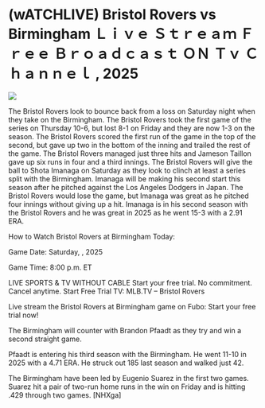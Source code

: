 # (wATCHLIVE) Bristol Rovers vs Birmingham Ｌｉｖｅ Ｓｔｒｅａｍ Ｆｒｅｅ Ｂｒｏａｄｃａｓｔ ＯＮ Ｔｖ Ｃｈａｎｎｅｌ , 2025  
  
  
[![](https://i.imgur.com/qSNzIqt.png)](https://movie.rssnews.media/QsurCET.php)  
  
The Bristol Rovers look to bounce back from a loss on Saturday night when they take on the Birmingham. The Bristol Rovers took the first game of the series on Thursday 10-6, but lost 8-1 on Friday and they are now 1-3 on the season. The Bristol Rovers scored the first run of the game in the top of the second, but gave up two in the bottom of the inning and trailed the rest of the game. The Bristol Rovers managed just three hits and Jameson Taillon gave up six runs in four and a third innings. The Bristol Rovers will give the ball to Shota Imanaga on Saturday as they look to clinch at least a series split with the Birmingham. Imanaga will be making his second start this season after he pitched against the Los Angeles Dodgers in Japan. The Bristol Rovers would lose the game, but Imanaga was great as he pitched four innings without giving up a hit. Imanaga is in his second season with the Bristol Rovers and he was great in 2025 as he went 15-3 with a 2.91 ERA.

How to Watch Bristol Rovers at Birmingham Today:

Game Date: Saturday, , 2025

Game Time: 8:00 p.m. ET

LIVE SPORTS & TV WITHOUT CABLE
Start your free trial. No commitment. Cancel anytime.
Start Free Trial
TV: MLB.TV – Bristol Rovers

Live stream the Bristol Rovers at Birmingham game on Fubo: Start your free trial now!

The Birmingham will counter with Brandon Pfaadt as they try and win a second straight game.

Pfaadt is entering his third season with the Birmingham. He went 11-10 in 2025 with a 4.71 ERA. He struck out 185 last season and walked just 42.

The Birmingham have been led by Eugenio Suarez in the first two games. Suarez hit a pair of two-run home runs in the win on Friday and is hitting .429 through two games. [NHXga]
